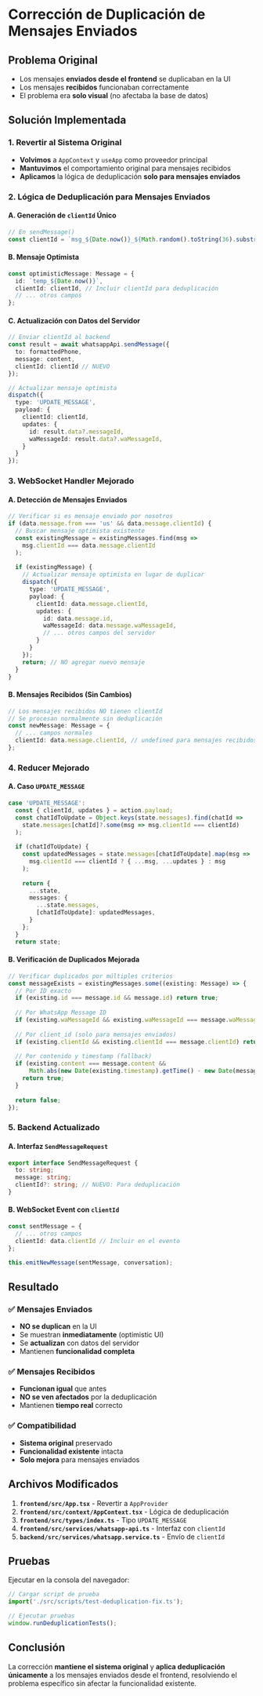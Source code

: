 # Corrección de Duplicación de Mensajes Enviados

## Problema Original
- Los mensajes **enviados desde el frontend** se duplicaban en la UI
- Los mensajes **recibidos** funcionaban correctamente
- El problema era **solo visual** (no afectaba la base de datos)

## Solución Implementada

### 1. Revertir al Sistema Original
- **Volvimos** a `AppContext` y `useApp` como proveedor principal
- **Mantuvimos** el comportamiento original para mensajes recibidos
- **Aplicamos** la lógica de deduplicación **solo para mensajes enviados**

### 2. Lógica de Deduplicación para Mensajes Enviados

#### A. Generación de `clientId` Único
```typescript
// En sendMessage()
const clientId = `msg_${Date.now()}_${Math.random().toString(36).substr(2, 9)}`;
```

#### B. Mensaje Optimista
```typescript
const optimisticMessage: Message = {
  id: `temp_${Date.now()}`,
  clientId: clientId, // Incluir clientId para deduplicación
  // ... otros campos
};
```

#### C. Actualización con Datos del Servidor
```typescript
// Enviar clientId al backend
const result = await whatsappApi.sendMessage({
  to: formattedPhone,
  message: content,
  clientId: clientId // NUEVO
});

// Actualizar mensaje optimista
dispatch({
  type: 'UPDATE_MESSAGE',
  payload: {
    clientId: clientId,
    updates: {
      id: result.data?.messageId,
      waMessageId: result.data?.waMessageId,
    }
  }
});
```

### 3. WebSocket Handler Mejorado

#### A. Detección de Mensajes Enviados
```typescript
// Verificar si es mensaje enviado por nosotros
if (data.message.from === 'us' && data.message.clientId) {
  // Buscar mensaje optimista existente
  const existingMessage = existingMessages.find(msg => 
    msg.clientId === data.message.clientId
  );
  
  if (existingMessage) {
    // Actualizar mensaje optimista en lugar de duplicar
    dispatch({
      type: 'UPDATE_MESSAGE',
      payload: {
        clientId: data.message.clientId,
        updates: {
          id: data.message.id,
          waMessageId: data.message.waMessageId,
          // ... otros campos del servidor
        }
      }
    });
    return; // NO agregar nuevo mensaje
  }
}
```

#### B. Mensajes Recibidos (Sin Cambios)
```typescript
// Los mensajes recibidos NO tienen clientId
// Se procesan normalmente sin deduplicación
const newMessage: Message = {
  // ... campos normales
  clientId: data.message.clientId, // undefined para mensajes recibidos
};
```

### 4. Reducer Mejorado

#### A. Caso `UPDATE_MESSAGE`
```typescript
case 'UPDATE_MESSAGE':
  const { clientId, updates } = action.payload;
  const chatIdToUpdate = Object.keys(state.messages).find(chatId => 
    state.messages[chatId]?.some(msg => msg.clientId === clientId)
  );
  
  if (chatIdToUpdate) {
    const updatedMessages = state.messages[chatIdToUpdate].map(msg =>
      msg.clientId === clientId ? { ...msg, ...updates } : msg
    );
    
    return {
      ...state,
      messages: {
        ...state.messages,
        [chatIdToUpdate]: updatedMessages,
      }
    };
  }
  return state;
```

#### B. Verificación de Duplicados Mejorada
```typescript
// Verificar duplicados por múltiples criterios
const messageExists = existingMessages.some((existing: Message) => {
  // Por ID exacto
  if (existing.id === message.id && message.id) return true;
  
  // Por WhatsApp Message ID
  if (existing.waMessageId && existing.waMessageId === message.waMessageId) return true;
  
  // Por client_id (solo para mensajes enviados)
  if (existing.clientId && existing.clientId === message.clientId) return true;
  
  // Por contenido y timestamp (fallback)
  if (existing.content === message.content && 
      Math.abs(new Date(existing.timestamp).getTime() - new Date(message.timestamp).getTime()) < 5000) {
    return true;
  }
  
  return false;
});
```

### 5. Backend Actualizado

#### A. Interfaz `SendMessageRequest`
```typescript
export interface SendMessageRequest {
  to: string;
  message: string;
  clientId?: string; // NUEVO: Para deduplicación
}
```

#### B. WebSocket Event con `clientId`
```typescript
const sentMessage = {
  // ... otros campos
  clientId: data.clientId // Incluir en el evento
};

this.emitNewMessage(sentMessage, conversation);
```

## Resultado

### ✅ Mensajes Enviados
- **NO se duplican** en la UI
- Se muestran **inmediatamente** (optimistic UI)
- Se **actualizan** con datos del servidor
- Mantienen **funcionalidad completa**

### ✅ Mensajes Recibidos
- **Funcionan igual** que antes
- **NO se ven afectados** por la deduplicación
- Mantienen **tiempo real** correcto

### ✅ Compatibilidad
- **Sistema original** preservado
- **Funcionalidad existente** intacta
- **Solo mejora** para mensajes enviados

## Archivos Modificados

1. **`frontend/src/App.tsx`** - Revertir a `AppProvider`
2. **`frontend/src/context/AppContext.tsx`** - Lógica de deduplicación
3. **`frontend/src/types/index.ts`** - Tipo `UPDATE_MESSAGE`
4. **`frontend/src/services/whatsapp-api.ts`** - Interfaz con `clientId`
5. **`backend/src/services/whatsapp.service.ts`** - Envío de `clientId`

## Pruebas

Ejecutar en la consola del navegador:
```javascript
// Cargar script de prueba
import('./src/scripts/test-deduplication-fix.ts');

// Ejecutar pruebas
window.runDeduplicationTests();
```

## Conclusión

La corrección **mantiene el sistema original** y **aplica deduplicación únicamente** a los mensajes enviados desde el frontend, resolviendo el problema específico sin afectar la funcionalidad existente. 